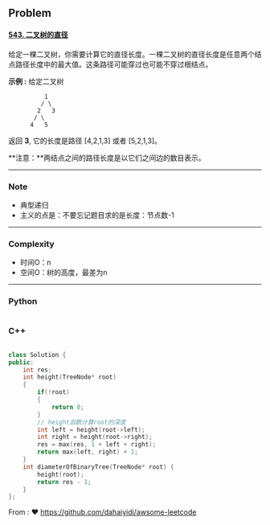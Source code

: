 ## Problem

#### [543. 二叉树的直径](https://leetcode.cn/problems/diameter-of-binary-tree/)

给定一棵二叉树，你需要计算它的直径长度。一棵二叉树的直径长度是任意两个结点路径长度中的最大值。这条路径可能穿过也可能不穿过根结点。

 

**示例 :**
 给定二叉树

```
          1
         / \
        2   3
       / \     
      4   5    
```

返回 **3**, 它的长度是路径 [4,2,1,3] 或者 [5,2,1,3]。

 

**注意：**两结点之间的路径长度是以它们之间边的数目表示。

------

### Note

- 典型递归
- 主义的点是：不要忘记题目求的是长度：节点数-1

------

### Complexity

- 时间O：n
- 空间O：树的高度，最差为n

------

### Python

```python

```

### C++

```C++

class Solution {
public:
    int res;
    int height(TreeNode* root)
    {
        if(!root)
        {
            return 0;
        }
        // height函数计算root的深度
        int left = height(root->left);
        int right = height(root->right);
        res = max(res, 1 + left + right);
        return max(left, right) + 1;
    }
    int diameterOfBinaryTree(TreeNode* root) {
        height(root);
        return res - 1;
    }
};
```



From : :heart: https://github.com/dahaiyidi/awsome-leetcode

